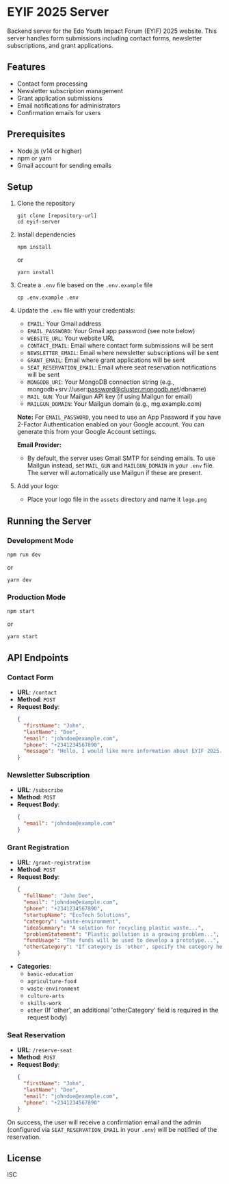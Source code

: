 # EYIF 2025 Server

Backend server for the Edo Youth Impact Forum (EYIF) 2025 website. This server handles form submissions including contact forms, newsletter subscriptions, and grant applications.

## Features

- Contact form processing
- Newsletter subscription management
- Grant application submissions
- Email notifications for administrators
- Confirmation emails for users

## Prerequisites

- Node.js (v14 or higher)
- npm or yarn
- Gmail account for sending emails

## Setup

1. Clone the repository

   ```
   git clone [repository-url]
   cd eyif-server
   ```

2. Install dependencies

   ```
   npm install
   ```

   or

   ```
   yarn install
   ```

3. Create a `.env` file based on the `.env.example` file

   ```
   cp .env.example .env
   ```

4. Update the `.env` file with your credentials:

   - `EMAIL`: Your Gmail address
   - `EMAIL_PASSWORD`: Your Gmail app password (see note below)
   - `WEBSITE_URL`: Your website URL
   - `CONTACT_EMAIL`: Email where contact form submissions will be sent
   - `NEWSLETTER_EMAIL`: Email where newsletter subscriptions will be sent
   - `GRANT_EMAIL`: Email where grant applications will be sent
   - `SEAT_RESERVATION_EMAIL`: Email where seat reservation notifications will be sent
   - `MONGODB_URI`: Your MongoDB connection string (e.g., mongodb+srv://user:password@cluster.mongodb.net/dbname)
   - `MAIL_GUN`: Your Mailgun API key (if using Mailgun for email)
   - `MAILGUN_DOMAIN`: Your Mailgun domain (e.g., mg.example.com)

   **Note:** For `EMAIL_PASSWORD`, you need to use an App Password if you have 2-Factor Authentication enabled on your Google account. You can generate this from your Google Account settings.

   **Email Provider:**

   - By default, the server uses Gmail SMTP for sending emails. To use Mailgun instead, set `MAIL_GUN` and `MAILGUN_DOMAIN` in your `.env` file. The server will automatically use Mailgun if these are present.

5. Add your logo:
   - Place your logo file in the `assets` directory and name it `logo.png`

## Running the Server

### Development Mode

```
npm run dev
```

or

```
yarn dev
```

### Production Mode

```
npm start
```

or

```
yarn start
```

## API Endpoints

### Contact Form

- **URL**: `/contact`
- **Method**: `POST`
- **Request Body**:
  ```json
  {
    "firstName": "John",
    "lastName": "Doe",
    "email": "johndoe@example.com",
    "phone": "+2341234567890",
    "message": "Hello, I would like more information about EYIF 2025."
  }
  ```

### Newsletter Subscription

- **URL**: `/subscribe`
- **Method**: `POST`
- **Request Body**:
  ```json
  {
    "email": "johndoe@example.com"
  }
  ```

### Grant Registration

- **URL**: `/grant-registration`
- **Method**: `POST`
- **Request Body**:
  ```json
  {
    "fullName": "John Doe",
    "email": "johndoe@example.com",
    "phone": "+2341234567890",
    "startupName": "EcoTech Solutions",
    "category": "waste-environment",
    "ideaSummary": "A solution for recycling plastic waste...",
    "problemStatement": "Plastic pollution is a growing problem...",
    "fundUsage": "The funds will be used to develop a prototype...",
    "otherCategory": "If category is 'other', specify the category here"
  }
  ```
- **Categories**:
  - `basic-education`
  - `agriculture-food`
  - `waste-environment`
  - `culture-arts`
  - `skills-work`
  - `other` (If 'other', an additional 'otherCategory' field is required in the request body)

### Seat Reservation

- **URL**: `/reserve-seat`
- **Method**: `POST`
- **Request Body**:
  ```json
  {
    "firstName": "John",
    "lastName": "Doe",
    "email": "johndoe@example.com",
    "phone": "+2341234567890"
  }
  ```

On success, the user will receive a confirmation email and the admin (configured via `SEAT_RESERVATION_EMAIL` in your `.env`) will be notified of the reservation.

## License

ISC
